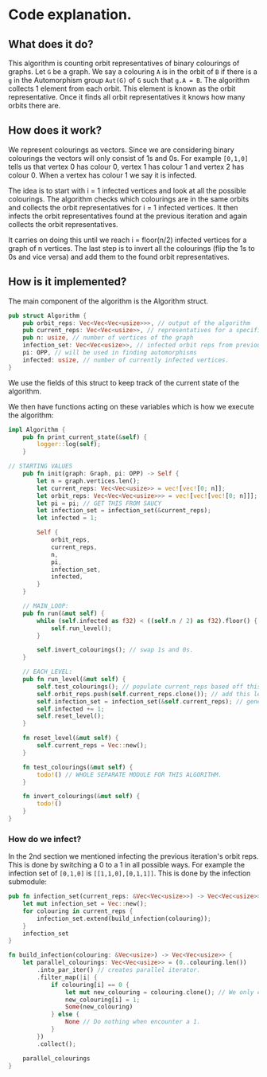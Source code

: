 # Code explanation.

## What does it do?

This algorithm is counting orbit representatives of binary colourings of graphs. Let `G` be a graph. We say a colouring `A` is in the orbit of `B` if there is a `g` in the Automorphism group `Aut(G)`
of `G` such that `g.A = B`. The algorithm collects 1 element from each orbit. This element is known as the orbit representative. Once it finds all orbit representatives
it knows how many orbits there are.

## How does it work?

We represent colourings as vectors. Since we are considering binary colourings the vectors will only consist of 1s and 0s. For example `[0,1,0]` tells us that 
vertex 0  has colour 0, vertex 1 has colour 1 and vertex 2 has colour 0. When a vertex has colour 1 we say it is infected.

The idea is to start with i = 1 infected vertices and look at all the possible colourings. The algorithm checks which colourings are in the same orbits and collects
the orbit representatives for i = 1 infected vertices. It then infects the orbit representatives found at the previous iteration and again collects the orbit representatives.


It carries on doing this until we reach i = floor(n/2) infected vertices for a graph of n vertices. The last step is to invert all the colourings (flip the 1s to 0s and vice versa)
and add them to the found orbit representatives.

## How is it implemented?

The main component of the algorithm is the Algorithm struct.

```rust
pub struct Algorithm {
    pub orbit_reps: Vec<Vec<Vec<usize>>>, // output of the algorithm
    pub current_reps: Vec<Vec<usize>>, // representatives for a specific number of infected vertices.
    pub n: usize, // number of vertices of the graph
    infection_set: Vec<Vec<usize>>, // infected orbit reps from previous iteration
    pi: OPP, // will be used in finding automorphisms
    infected: usize, // number of currently infected vertices.
}
```

We use the fields of this struct to keep track of the current state of the algorithm.


We then have functions acting on these variables which is how we execute the algorithm:

```rust
impl Algorithm {
    pub fn print_current_state(&self) {
        logger::log(self);
    }

// STARTING VALUES
    pub fn init(graph: Graph, pi: OPP) -> Self {
        let n = graph.vertices.len();
        let current_reps: Vec<Vec<usize>> = vec![vec![0; n]];
        let orbit_reps: Vec<Vec<Vec<usize>>> = vec![vec![vec![0; n]]]; // trivial colouring at level 0.
        let pi = pi; // GET THIS FROM SAUCY
        let infection_set = infection_set(&current_reps);
        let infected = 1;

        Self {
            orbit_reps,
            current_reps,
            n,
            pi,
            infection_set,
            infected,
        }
    }

    // MAIN_LOOP:
    pub fn run(&mut self) {
        while (self.infected as f32) < ((self.n / 2) as f32).floor() {
            self.run_level();
        }

        self.invert_colourings(); // swap 1s and 0s.
    }

    // EACH_LEVEL:
    pub fn run_level(&mut self) {
        self.test_colourings(); // populate current_reps based off this. - This is checking which colourings are in the same orbit
        self.orbit_reps.push(self.current_reps.clone()); // add this level's reps to orbit_reps.
        self.infection_set = infection_set(&self.current_reps); // generate infection set for next level given pointer to current_reps
        self.infected += 1;
        self.reset_level();
    }

    fn reset_level(&mut self) {
        self.current_reps = Vec::new();
    }

    fn test_colourings(&mut self) {
        todo!() // WHOLE SEPARATE MODULE FOR THIS ALGORITHM.
    }

    fn invert_colourings(&mut self) {
        todo!()
    }
}
```

### How do we infect?

In the 2nd section we mentioned infecting the previous iteration's orbit reps. This is done by switching a 0 to a 1 in all possible ways. For example the infection set of `[0,1,0]` is `[[1,1,0],[0,1,1]]`.
This is done by the infection submodule:

```rust
pub fn infection_set(current_reps: &Vec<Vec<usize>>) -> Vec<Vec<usize>> {
    let mut infection_set = Vec::new();
    for colouring in current_reps {
        infection_set.extend(build_infection(colouring));
    }
    infection_set
}

fn build_infection(colouring: &Vec<usize>) -> Vec<Vec<usize>> {
    let parallel_colourings: Vec<Vec<usize>> = (0..colouring.len())
        .into_par_iter() // creates parallel iterator.
        .filter_map(|i| {
            if colouring[i] == 0 {
                let mut new_colouring = colouring.clone(); // We only clone when we need to flip 0 to 1.
                new_colouring[i] = 1;
                Some(new_colouring)
            } else {
                None // Do nothing when encounter a 1.
            }
        })
        .collect();

    parallel_colourings
}
```




